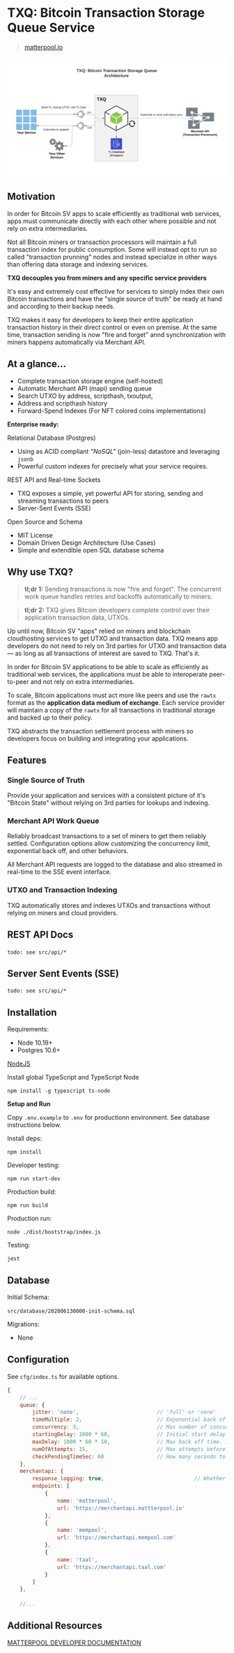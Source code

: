 # TXQ: Bitcoin Transaction Storage Queue Service
>
><a href='https://matterpool.io'>matterpool.io</a>

 ![TXQ architecture](https://github.com/MatterPool/TXQ/blob/master/TXQ.png "Bitcoin Transaction Storage Queue Service")

## Motivation

In order for Bitcoin SV apps to scale efficiently as traditional web services, apps must communicate directly with each other where possible and not rely on extra intermediaries.

Not all Bitcoin miners or transaction processors will maintain a full transaction index for public consumption. Some will instead opt to run so called "transaction prunning" nodes and instead specialize in other ways than offering data storage and indexing services.

**TXQ decouples you from miners and any specific service providers**

It's easy and extremely cost effective for services to simply index their own Bitcoin transactions and have the "single source of truth" be ready at hand and according to their backup needs.

TXQ makes it easy for developers to keep their entire application transaction history in their direct control or even on premise.
At the same time, transaction sending is now "fire and forget" annd synchronization with miners happens automatically via Merchant API.

## At a glance...

- Complete transaction storage engine (self-hosted)
- Automatic Merchant API (mapi) sending queue
- Search UTXO by address, scripthash, txoutput,
- Address and scripthash history
- Forward-Spend Indexes (For NFT colored coins implementations)

**Enterprise ready:**

Relational Database (Postgres)

- Using as ACID compliant *"NoSQL"* (join-less) datastore and leveraging `jsonb`
- Powerful custom indexes for precisely what your service requires.

REST API and Real-time Sockets
- TXQ exposes a simple, yet powerful API for storing, sending and streaming transactions to peers
- Server-Sent Events (SSE)

Open Source and Schema
- MIT License
- Domain Driven Design Architecture (Use Cases)
- Simple and extendible open SQL database schema


## Why use TXQ?

>**tl;dr 1:** Sending transactions is now "fire and forget". The concurrent work queue handles retries and backoffs automatically to miners.

>**tl;dr 2:** TXQ gives Bitcoin developers complete control over their application transaction data, UTXOs.

Up until now, Bitcoin SV "apps" relied on miners and blockchain cloudhosting services to get UTXO and transaction data. TXQ means app developers do not need to rely on 3rd parties for UTXO and transaction data &mdash; as long as all transactions of interest are saved to TXQ. That's it.

In order for Bitcoin SV applications to be able to scale as efficiently as traditional web services, the applications must be able to interoperate peer-to-peer and not rely on extra intermediaries.

To scale, Bitcoin applications must act more like peers and use the `rawtx` format as the **application data medium of exchange**.  Each service provider will maintain a copy of the `rawtx` for all transactions in traditional storage and backed up to their policy.

TXQ abstracts the transaction settlement process with miners so developers focus on building and integrating your applications.

## Features

### Single Source of Truth

Provide your application and services with a consistent picture of it's "Bitcoin State" without relying on 3rd parties for lookups and indexing.

### Merchant API Work Queue

Reliably broadcast transactions to a set of miners to get them reliably settled. Configuration options allow customizing the concurrency limit, exponential back off, and other behaviors.

All Merchant API requests are logged to the database and also streamed in real-time to the SSE event interface.

### UTXO and Transaction Indexing

TXQ automatically stores and indexes UTXOs and transactions without relying on miners and cloud providers.

## REST API Docs

`todo: see src/api/*`

## Server Sent Events (SSE)

`todo: see src/api/*`

## Installation

Requirements:
- Node 10.19+
- Postgres 10.6+

[NodeJS](https://nodejs.org/en/)

Install global TypeScript and TypeScript Node

```
npm install -g typescript ts-node
```

**Setup and Run**

Copy `.env.example` to `.env` for productionn environment. See database instructions below.

Install deps:

```
npm install
```

Developer testing:
```
npm run start-dev
```

Production build:

```
npm run build
```

Production run:
```
node ./dist/bootstrap/index.js
```

Testing:
```
jest
```

## Database

Initial Schema:

`src/database/202006130000-init-schema.sql`

Migrations:

- None

## Configuration

See `cfg/index.ts` for available options.

```javascript
{
    // ...
    queue: {
        jitter: 'none',                         // 'full' or 'none'
        timeMultiple: 2,                        // Exponential back off multiple
        concurrency: 3,                         // Max number of concurrent requests to sync tx status from merchantapi
        startingDelay: 1000 * 60,               // Initial start delay before first re-check
        maxDelay: 1000 * 60 * 10,               // Max back off time. 10 Minutes is max
        numOfAttempts: 15,                      // Max attempts before being put into 'dlq'
        checkPendingTimeSec: 60                 // How many seconds to rescan for missed tasks
    },
    merchantapi: {
        response_logging: true,                             // Whether to log every request and response from merchantapi's
        endpoints: [
            {
                name: 'matterpool',
                url: 'https://merchantapi.mattterpool.io'
            },
            {
                name: 'mempool',
                url: 'https://merchantapi.mempool.com'
            },
            {
                name: 'taal',
                url: 'https://merchantapi.taal.com'
            }
        ]
    },

    //...
```

## Additional Resources

<a href='https://developers.matterpool.io'>MATTERPOOL DEVELOPER DOCUMENTATION</a>
